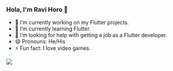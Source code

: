 ### Hola, I'm Ravi Horo 👋

- 🔭 I’m currently working on my Flutter projects.
- 🌱 I’m currently learning Flutter.
- 🤔 I’m looking for help with getting a job as a Flutter developer.
- 😄 Pronouns: He/His
- ⚡ Fun fact: I love video games.

<img src = "https://github-readme-stats.vercel.app/api?username=ravihoro&&show_icons=true&title_color=ffffff&icon_color=bb2acf&text_color=daf7dc&bg_color=151515">
